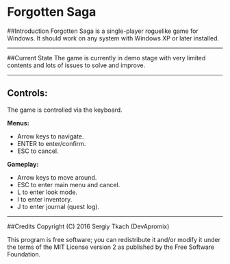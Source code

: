 # Forgotten Saga

##Introduction
Forgotten Saga is a single-player roguelike game for Windows. It should work on any system with Windows XP or later installed.

---

##Current State
The game is currently in demo stage with very limited contents and lots of issues 
to solve and improve.

---

## Controls:
The game is controlled via the keyboard.

**Menus:**
 - Arrow keys to navigate.
 - ENTER to enter/confirm.
 - ESC to cancel. 

**Gameplay:**
 - Arrow keys to move around. 
 - ESC to enter main menu and cancel.
 - L to enter look mode.
 - I to enter inventory.
 - J to enter journal (quest log).

---

##Credits
Copyright (C) 2016 Sergiy Tkach (DevApromix)

This program is free software; you can redistribute it and/or modify it under the terms of the MIT License version 2 as published by the Free Software Foundation.